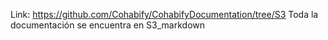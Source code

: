 Link: https://github.com/Cohabify/CohabifyDocumentation/tree/S3
Toda la documentación se encuentra en S3_markdown
